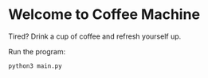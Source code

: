 # Welcome to Coffee Machine

Tired? Drink a cup of coffee and refresh yourself up.

Run the program:

`python3 main.py`
